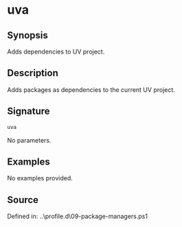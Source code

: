 # uva

## Synopsis

Adds dependencies to UV project.

## Description

Adds packages as dependencies to the current UV project.

## Signature

```powershell
uva
```

No parameters.

## Examples

No examples provided.

## Source

Defined in: ..\profile.d\09-package-managers.ps1
